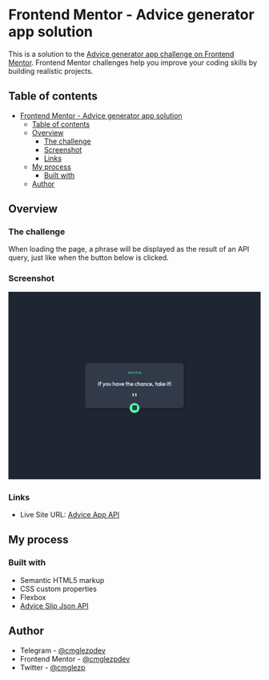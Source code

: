 # Frontend Mentor - Advice generator app solution

This is a solution to the [Advice generator app challenge on Frontend Mentor](https://www.frontendmentor.io/challenges/advice-generator-app-QdUG-13db). Frontend Mentor challenges help you improve your coding skills by building realistic projects.

## Table of contents

- [Frontend Mentor - Advice generator app solution](#frontend-mentor---advice-generator-app-solution)
  - [Table of contents](#table-of-contents)
  - [Overview](#overview)
    - [The challenge](#the-challenge)
    - [Screenshot](#screenshot)
    - [Links](#links)
  - [My process](#my-process)
    - [Built with](#built-with)
  - [Author](#author)

## Overview

### The challenge

When loading the page, a phrase will be displayed as the result of an API query, just like when the button below is clicked.

### Screenshot

![screen](./screenshot.jpg)

### Links

- Live Site URL: [Advice App API](https://advice-app-api.netlify.app)

## My process

### Built with

- Semantic HTML5 markup
- CSS custom properties
- Flexbox
- [Advice Slip Json API](https://api.adviceslip.com/)

## Author

- Telegram - [@cmglezpdev](https://t.me/cmglezpdev)
- Frontend Mentor - [@cmglezpdev](https://www.frontendmentor.io/profile/cmglezpdev)
- Twitter - [@cmglezp](https://www.twitter.com/CMGlezP)
